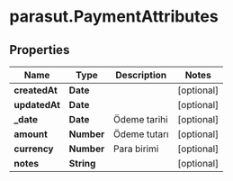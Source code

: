 # parasut.PaymentAttributes

## Properties
Name | Type | Description | Notes
------------ | ------------- | ------------- | -------------
**createdAt** | **Date** |  | [optional] 
**updatedAt** | **Date** |  | [optional] 
**_date** | **Date** | Ödeme tarihi | [optional] 
**amount** | **Number** | Ödeme tutarı | [optional] 
**currency** | **Number** | Para birimi | [optional] 
**notes** | **String** |  | [optional] 


